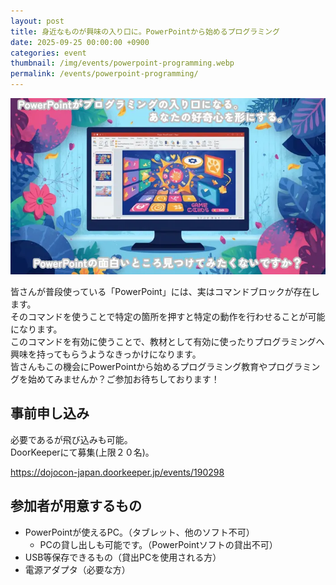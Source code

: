 ```yaml
---
layout: post
title: 身近なものが興味の入り口に。PowerPointから始めるプログラミング
date: 2025-09-25 00:00:00 +0900
categories: event
thumbnail: /img/events/powerpoint-programming.webp
permalink: /events/powerpoint-programming/
---
```


<img class='w-full pb-8' src='/img/events/powerpoint-programming.webp' alt='カバー画像 身近なものが興味の入り口に。PowerPointから始めるプログラミング'>

皆さんが普段使っている「PowerPoint」には、実はコマンドブロックが存在します。<br>
そのコマンドを使うことで特定の箇所を押すと特定の動作を行わせることが可能になります。<br>
このコマンドを有効に使うことで、教材として有効に使ったりプログラミングへ興味を持ってもらうようなきっかけになります。<br>
皆さんもこの機会にPowerPointから始めるプログラミング教育やプログラミングを始めてみませんか？ご参加お待ちしております！

## 事前申し込み

必要であるが飛び込みも可能。<br>
DoorKeeperにて募集(上限２０名)。

<a href="https://dojocon-japan.doorkeeper.jp/events/190298" target="_blank" >https://dojocon-japan.doorkeeper.jp/events/190298</a>

## 参加者が用意するもの

* PowerPointが使えるPC。（タブレット、他のソフト不可）
  * PCの貸し出しも可能です。（PowerPointソフトの貸出不可）
* USB等保存できるもの（貸出PCを使用される方）
* 電源アダプタ（必要な方）
